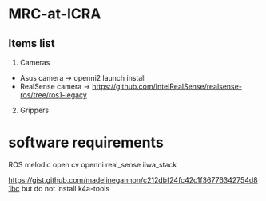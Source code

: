 # MRC-at-ICRA

## Items list
1. Cameras 
- Asus camera -> openni2 launch install
- RealSense camera -> https://github.com/IntelRealSense/realsense-ros/tree/ros1-legacy
2. Grippers
# software requirements
ROS melodic
open cv
openni
real_sense
iiwa_stack


https://gist.github.com/madelinegannon/c212dbf24fc42c1f36776342754d81bc
but do not install k4a-tools



